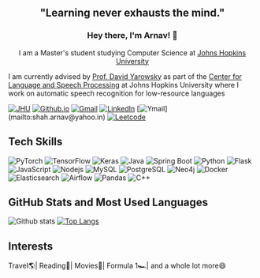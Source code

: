 <h2 align="center">"Learning never exhausts the mind."</h2>
<h3 align="center" style="border-bottom : none">Hey there, I'm Arnav! 👋</h3>
<p align="center">I am a Master's student studying Computer Science at <a href="https://www.jhu.edu/">Johns Hopkins University</a></p>

I am currently advised by <a href="https://www.cs.jhu.edu/~yarowsky/">Prof. David Yarowsky</a> as part of the <a href="https://www.clsp.jhu.edu/">Center for Language and Speech Processing</a> at Johns Hopkins University where I work on automatic speech recognition for low-resource languages

[![JHU](https://img.shields.io/badge/ashah108%40jh.edu-blue?style=for-the-badge&logo=jhu&logoColor=white)](mailto:ashah108@jhu.edu)
[![Github.io](https://img.shields.io/badge/arnavsshah.github.io-white?style=for-the-badge&logo=github&logoColor=black)](https://arnavsshah.github.io/)
[![Gmail](https://img.shields.io/badge/arnavshah73%40gmail.com-d14836?style=for-the-badge&logo=gmail&logoColor=white)](mailto:arnavshah73@gmail.com)
[![LinkedIn](https://img.shields.io/badge/ArnavShah-dff6f7?style=for-the-badge&logo=linkedin&logoColor=blue)](https://www.linkedin.com/in/arnav-s-shah/)
[![Ymail](https://img.shields.io/badge/shah.arnav%40yahoo.in-6001d2?style=for-the-badge&logo=yahoo!)](mailto:shah.arnav@yahoo.in)
[![Leetcode](https://img.shields.io/badge/ArnavShah-ecf0df?style=for-the-badge&logo=leetcode&logoColor=yellow)](https://leetcode.com/CaptainArnav/)


## Tech Skills

![PyTorch](https://img.shields.io/badge/-PyTorch-f2f2f2?style=flat-square&logo=pytorch)
![TensorFlow](https://img.shields.io/badge/-TensorFlow-f2f2f2?style=flat-square&logo=tensorflow)
![Keras](https://img.shields.io/badge/-Keras-red?style=flat-square&logo=keras)
![Java](https://img.shields.io/badge/-Java-ff6600?style=flat-square&logo=java)
![Spring Boot](https://img.shields.io/badge/-Spring%20Boot-white?style=flat-square&logo=springboot)
![Python](https://img.shields.io/badge/-Python-f2f2f2?style=flat-square&logo=python)
![Flask](https://img.shields.io/badge/-Flask-white?style=flat-square&logo=flask&logoColor=black)
![JavaScript](https://img.shields.io/badge/-JavaScript-black?style=flat-square&logo=javascript)
![Nodejs](https://img.shields.io/badge/NodeJs-339933.svg?logo=node.js&logoColor=white)
![MySQL](https://img.shields.io/badge/-MySQL-white?style=flat-square&logo=mysql&logoColor=blue)
![PostgreSQL](https://img.shields.io/badge/-PostgreSQL-9999ff?style=flat-square&logo=postgresql)
![Neo4j](https://img.shields.io/badge/-Neo4j-d9d9d9?style=flat-square&logo=neo4j)
![Docker](https://img.shields.io/badge/-Docker-white?style=flat-square&logo=docker)
![Elasticsearch](https://img.shields.io/badge/-Elasticsearch-yellow?style=flat-square&logo=elasticsearch)
![Airflow](https://img.shields.io/badge/-Airflow-red?style=flat-square&logo=apache-airflow)
![Pandas](https://img.shields.io/badge/-Pandas-blue?style=flat-square&logo=pandas)
![C++](https://img.shields.io/badge/-C++-blue?style=flat-square&logo=cplusplus)


## GitHub Stats and Most Used Languages

![Github stats](https://github-readme-stats.vercel.app/api?username=arnavsshah&hide=issues&theme=gruvbox&show_icons=true&hide_border=false&count_private=true&include_all_commits=true&line_height=24.5)
[![Top Langs](https://github-readme-stats.vercel.app/api/top-langs/?username=arnavsshah&layout=compact&theme=gruvbox&langs_count=10)](https://github.com/arnavsshah/github-readme-stats)

## Interests
Travel🌎| Reading🤩| Movies🎥| Formula 1🏎| and a whole lot more😄

